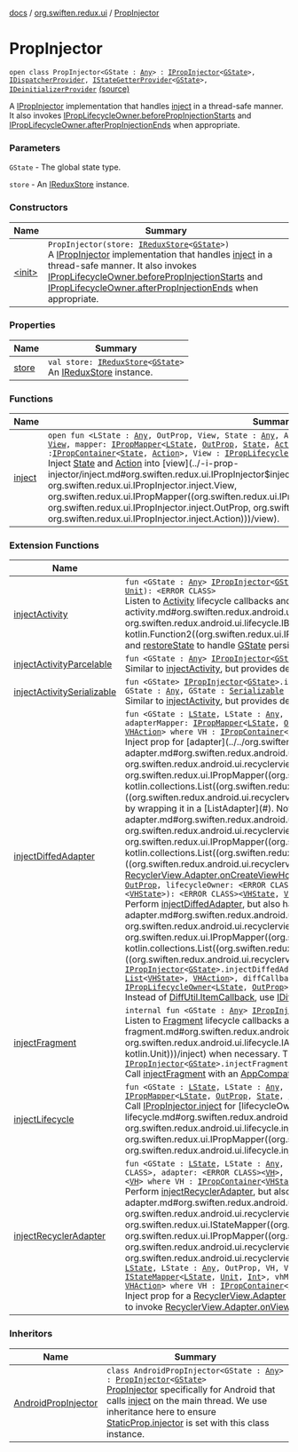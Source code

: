 [docs](../../index.md) / [org.swiften.redux.ui](../index.md) / [PropInjector](./index.md)

# PropInjector

`open class PropInjector<GState : `[`Any`](https://kotlinlang.org/api/latest/jvm/stdlib/kotlin/-any/index.html)`> : `[`IPropInjector`](../-i-prop-injector/index.md)`<`[`GState`](index.md#GState)`>, `[`IDispatcherProvider`](../../org.swiften.redux.core/-i-dispatcher-provider/index.md)`, `[`IStateGetterProvider`](../../org.swiften.redux.core/-i-state-getter-provider/index.md)`<`[`GState`](index.md#GState)`>, `[`IDeinitializerProvider`](../../org.swiften.redux.core/-i-deinitializer-provider/index.md) [(source)](https://github.com/protoman92/KotlinRedux/tree/master/common/common-ui/src/main/kotlin/org/swiften/redux/ui/Injector.kt#L155)

A [IPropInjector](../-i-prop-injector/index.md) implementation that handles [inject](inject.md) in a thread-safe manner. It also invokes
[IPropLifecycleOwner.beforePropInjectionStarts](../-i-prop-lifecycle-owner/before-prop-injection-starts.md) and [IPropLifecycleOwner.afterPropInjectionEnds](../-i-prop-lifecycle-owner/after-prop-injection-ends.md)
when appropriate.

### Parameters

`GState` - The global state type.

`store` - An [IReduxStore](../../org.swiften.redux.core/-i-redux-store.md) instance.

### Constructors

| Name | Summary |
|---|---|
| [&lt;init&gt;](-init-.md) | `PropInjector(store: `[`IReduxStore`](../../org.swiften.redux.core/-i-redux-store.md)`<`[`GState`](index.md#GState)`>)`<br>A [IPropInjector](../-i-prop-injector/index.md) implementation that handles [inject](inject.md) in a thread-safe manner. It also invokes [IPropLifecycleOwner.beforePropInjectionStarts](../-i-prop-lifecycle-owner/before-prop-injection-starts.md) and [IPropLifecycleOwner.afterPropInjectionEnds](../-i-prop-lifecycle-owner/after-prop-injection-ends.md) when appropriate. |

### Properties

| Name | Summary |
|---|---|
| [store](store.md) | `val store: `[`IReduxStore`](../../org.swiften.redux.core/-i-redux-store.md)`<`[`GState`](index.md#GState)`>`<br>An [IReduxStore](../../org.swiften.redux.core/-i-redux-store.md) instance. |

### Functions

| Name | Summary |
|---|---|
| [inject](inject.md) | `open fun <LState : `[`Any`](https://kotlinlang.org/api/latest/jvm/stdlib/kotlin/-any/index.html)`, OutProp, View, State : `[`Any`](https://kotlinlang.org/api/latest/jvm/stdlib/kotlin/-any/index.html)`, Action : `[`Any`](https://kotlinlang.org/api/latest/jvm/stdlib/kotlin/-any/index.html)`> inject(outProp: `[`OutProp`](inject.md#OutProp)`, view: `[`View`](inject.md#View)`, mapper: `[`IPropMapper`](../-i-prop-mapper.md)`<`[`LState`](inject.md#LState)`, `[`OutProp`](inject.md#OutProp)`, `[`State`](inject.md#State)`, `[`Action`](inject.md#Action)`>): `[`IReduxSubscription`](../../org.swiften.redux.core/-i-redux-subscription/index.md)` where View : `[`IPropContainer`](../-i-prop-container/index.md)`<`[`State`](inject.md#State)`, `[`Action`](inject.md#Action)`>, View : `[`IPropLifecycleOwner`](../-i-prop-lifecycle-owner/index.md)`<`[`LState`](inject.md#LState)`, `[`OutProp`](inject.md#OutProp)`>`<br>Inject [State](../-i-prop-injector/inject.md#State) and [Action](../-i-prop-injector/inject.md#Action) into [view](../-i-prop-injector/inject.md#org.swiften.redux.ui.IPropInjector$inject(org.swiften.redux.ui.IPropInjector.inject.OutProp, org.swiften.redux.ui.IPropInjector.inject.View, org.swiften.redux.ui.IPropMapper((org.swiften.redux.ui.IPropInjector.inject.LState, org.swiften.redux.ui.IPropInjector.inject.OutProp, org.swiften.redux.ui.IPropInjector.inject.State, org.swiften.redux.ui.IPropInjector.inject.Action)))/view). |

### Extension Functions

| Name | Summary |
|---|---|
| [injectActivity](../../org.swiften.redux.android.ui.lifecycle/inject-activity.md) | `fun <GState : `[`Any`](https://kotlinlang.org/api/latest/jvm/stdlib/kotlin/-any/index.html)`> `[`IPropInjector`](../-i-prop-injector/index.md)`<`[`GState`](../../org.swiften.redux.android.ui.lifecycle/inject-activity.md#GState)`>.injectActivity(application: <ERROR CLASS>, saver: `[`IBundleStateSaver`](../../org.swiften.redux.android.ui.lifecycle/-i-bundle-state-saver/index.md)`<`[`GState`](../../org.swiften.redux.android.ui.lifecycle/inject-activity.md#GState)`>, inject: `[`IPropInjector`](../-i-prop-injector/index.md)`<`[`GState`](../../org.swiften.redux.android.ui.lifecycle/inject-activity.md#GState)`>.(<ERROR CLASS>) -> `[`Unit`](https://kotlinlang.org/api/latest/jvm/stdlib/kotlin/-unit/index.html)`): <ERROR CLASS>`<br>Listen to [Activity](#) lifecycle callbacks and perform [inject](../../org.swiften.redux.android.ui.lifecycle/inject-activity.md#org.swiften.redux.android.ui.lifecycle$injectActivity(org.swiften.redux.ui.IPropInjector((org.swiften.redux.android.ui.lifecycle.injectActivity.GState)), , org.swiften.redux.android.ui.lifecycle.IBundleStateSaver((org.swiften.redux.android.ui.lifecycle.injectActivity.GState)), kotlin.Function2((org.swiften.redux.ui.IPropInjector((org.swiften.redux.android.ui.lifecycle.injectActivity.GState)), , kotlin.Unit)))/inject) when necessary. We can also declare [saveState](#) and [restoreState](#) to handle [GState](../../org.swiften.redux.android.ui.lifecycle/inject-activity.md#GState) persistence. |
| [injectActivityParcelable](../../org.swiften.redux.android.ui.lifecycle/inject-activity-parcelable.md) | `fun <GState : `[`Any`](https://kotlinlang.org/api/latest/jvm/stdlib/kotlin/-any/index.html)`> `[`IPropInjector`](../-i-prop-injector/index.md)`<`[`GState`](../../org.swiften.redux.android.ui.lifecycle/inject-activity-parcelable.md#GState)`>.injectActivityParcelable(application: <ERROR CLASS>, inject: `[`IPropInjector`](../-i-prop-injector/index.md)`<`[`GState`](../../org.swiften.redux.android.ui.lifecycle/inject-activity-parcelable.md#GState)`>.(<ERROR CLASS>) -> `[`Unit`](https://kotlinlang.org/api/latest/jvm/stdlib/kotlin/-unit/index.html)`): <ERROR CLASS>`<br>Similar to [injectActivity](../../org.swiften.redux.android.ui.lifecycle/inject-activity.md), but provides default persistence for when [GState](../../org.swiften.redux.android.ui.lifecycle/inject-activity-parcelable.md#GState) is [Parcelable](#). |
| [injectActivitySerializable](../../org.swiften.redux.android.ui.lifecycle/inject-activity-serializable.md) | `fun <GState> `[`IPropInjector`](../-i-prop-injector/index.md)`<`[`GState`](../../org.swiften.redux.android.ui.lifecycle/inject-activity-serializable.md#GState)`>.injectActivitySerializable(application: <ERROR CLASS>, inject: `[`IPropInjector`](../-i-prop-injector/index.md)`<`[`GState`](../../org.swiften.redux.android.ui.lifecycle/inject-activity-serializable.md#GState)`>.(<ERROR CLASS>) -> `[`Unit`](https://kotlinlang.org/api/latest/jvm/stdlib/kotlin/-unit/index.html)`): <ERROR CLASS> where GState : `[`Any`](https://kotlinlang.org/api/latest/jvm/stdlib/kotlin/-any/index.html)`, GState : `[`Serializable`](http://docs.oracle.com/javase/6/docs/api/java/io/Serializable.html)<br>Similar to [injectActivity](../../org.swiften.redux.android.ui.lifecycle/inject-activity.md), but provides default persistence for when [GState](../../org.swiften.redux.android.ui.lifecycle/inject-activity-serializable.md#GState) is [Serializable](http://docs.oracle.com/javase/6/docs/api/java/io/Serializable.html). |
| [injectDiffedAdapter](../../org.swiften.redux.android.ui.recyclerview/inject-diffed-adapter.md) | `fun <GState : `[`LState`](../../org.swiften.redux.android.ui.recyclerview/inject-diffed-adapter.md#LState)`, LState : `[`Any`](https://kotlinlang.org/api/latest/jvm/stdlib/kotlin/-any/index.html)`, OutProp, VH, VHState : `[`Any`](https://kotlinlang.org/api/latest/jvm/stdlib/kotlin/-any/index.html)`, VHAction : `[`Any`](https://kotlinlang.org/api/latest/jvm/stdlib/kotlin/-any/index.html)`> `[`IPropInjector`](../-i-prop-injector/index.md)`<`[`GState`](../../org.swiften.redux.android.ui.recyclerview/inject-diffed-adapter.md#GState)`>.injectDiffedAdapter(outProp: `[`OutProp`](../../org.swiften.redux.android.ui.recyclerview/inject-diffed-adapter.md#OutProp)`, adapter: <ERROR CLASS><`[`VH`](../../org.swiften.redux.android.ui.recyclerview/inject-diffed-adapter.md#VH)`>, adapterMapper: `[`IPropMapper`](../-i-prop-mapper.md)`<`[`LState`](../../org.swiften.redux.android.ui.recyclerview/inject-diffed-adapter.md#LState)`, `[`OutProp`](../../org.swiften.redux.android.ui.recyclerview/inject-diffed-adapter.md#OutProp)`, `[`List`](https://kotlinlang.org/api/latest/jvm/stdlib/kotlin.collections/-list/index.html)`<`[`VHState`](../../org.swiften.redux.android.ui.recyclerview/inject-diffed-adapter.md#VHState)`>, `[`VHAction`](../../org.swiften.redux.android.ui.recyclerview/inject-diffed-adapter.md#VHAction)`>, diffCallback: <ERROR CLASS><`[`VHState`](../../org.swiften.redux.android.ui.recyclerview/inject-diffed-adapter.md#VHState)`>): `[`ReduxListAdapter`](../../org.swiften.redux.android.ui.recyclerview/-redux-list-adapter/index.md)`<`[`GState`](../../org.swiften.redux.android.ui.recyclerview/inject-diffed-adapter.md#GState)`, `[`LState`](../../org.swiften.redux.android.ui.recyclerview/inject-diffed-adapter.md#LState)`, `[`OutProp`](../../org.swiften.redux.android.ui.recyclerview/inject-diffed-adapter.md#OutProp)`, `[`VH`](../../org.swiften.redux.android.ui.recyclerview/inject-diffed-adapter.md#VH)`, `[`VHState`](../../org.swiften.redux.android.ui.recyclerview/inject-diffed-adapter.md#VHState)`, `[`VHAction`](../../org.swiften.redux.android.ui.recyclerview/inject-diffed-adapter.md#VHAction)`> where VH : `[`IPropContainer`](../-i-prop-container/index.md)`<`[`VHState`](../../org.swiften.redux.android.ui.recyclerview/inject-diffed-adapter.md#VHState)`, `[`VHAction`](../../org.swiften.redux.android.ui.recyclerview/inject-diffed-adapter.md#VHAction)`>, VH : `[`IPropLifecycleOwner`](../-i-prop-lifecycle-owner/index.md)`<`[`LState`](../../org.swiften.redux.android.ui.recyclerview/inject-diffed-adapter.md#LState)`, `[`OutProp`](../../org.swiften.redux.android.ui.recyclerview/inject-diffed-adapter.md#OutProp)`>`<br>Inject prop for [adapter](../../org.swiften.redux.android.ui.recyclerview/inject-diffed-adapter.md#org.swiften.redux.android.ui.recyclerview$injectDiffedAdapter(org.swiften.redux.ui.IPropInjector((org.swiften.redux.android.ui.recyclerview.injectDiffedAdapter.GState)), org.swiften.redux.android.ui.recyclerview.injectDiffedAdapter.OutProp, ((org.swiften.redux.android.ui.recyclerview.injectDiffedAdapter.VH)), org.swiften.redux.ui.IPropMapper((org.swiften.redux.android.ui.recyclerview.injectDiffedAdapter.LState, org.swiften.redux.android.ui.recyclerview.injectDiffedAdapter.OutProp, kotlin.collections.List((org.swiften.redux.android.ui.recyclerview.injectDiffedAdapter.VHState)), org.swiften.redux.android.ui.recyclerview.injectDiffedAdapter.VHAction)), ((org.swiften.redux.android.ui.recyclerview.injectDiffedAdapter.VHState)))/adapter) with a compatible [VH](../../org.swiften.redux.android.ui.recyclerview/inject-diffed-adapter.md#VH) by wrapping it in a [ListAdapter](#). Note that [adapter](../../org.swiften.redux.android.ui.recyclerview/inject-diffed-adapter.md#org.swiften.redux.android.ui.recyclerview$injectDiffedAdapter(org.swiften.redux.ui.IPropInjector((org.swiften.redux.android.ui.recyclerview.injectDiffedAdapter.GState)), org.swiften.redux.android.ui.recyclerview.injectDiffedAdapter.OutProp, ((org.swiften.redux.android.ui.recyclerview.injectDiffedAdapter.VH)), org.swiften.redux.ui.IPropMapper((org.swiften.redux.android.ui.recyclerview.injectDiffedAdapter.LState, org.swiften.redux.android.ui.recyclerview.injectDiffedAdapter.OutProp, kotlin.collections.List((org.swiften.redux.android.ui.recyclerview.injectDiffedAdapter.VHState)), org.swiften.redux.android.ui.recyclerview.injectDiffedAdapter.VHAction)), ((org.swiften.redux.android.ui.recyclerview.injectDiffedAdapter.VHState)))/adapter) does not have to be a [ListAdapter](#) - it can be any [RecyclerView.Adapter](#) as long as it implements [RecyclerView.Adapter.onCreateViewHolder](#).`fun <GState : `[`LState`](../../org.swiften.redux.android.ui.recyclerview/inject-diffed-adapter.md#LState)`, LState : `[`Any`](https://kotlinlang.org/api/latest/jvm/stdlib/kotlin/-any/index.html)`, OutProp, VH, VHState : `[`Any`](https://kotlinlang.org/api/latest/jvm/stdlib/kotlin/-any/index.html)`, VHAction : `[`Any`](https://kotlinlang.org/api/latest/jvm/stdlib/kotlin/-any/index.html)`> `[`IPropInjector`](../-i-prop-injector/index.md)`<`[`GState`](../../org.swiften.redux.android.ui.recyclerview/inject-diffed-adapter.md#GState)`>.injectDiffedAdapter(outProp: `[`OutProp`](../../org.swiften.redux.android.ui.recyclerview/inject-diffed-adapter.md#OutProp)`, lifecycleOwner: <ERROR CLASS>, adapter: <ERROR CLASS><`[`VH`](../../org.swiften.redux.android.ui.recyclerview/inject-diffed-adapter.md#VH)`>, adapterMapper: `[`IPropMapper`](../-i-prop-mapper.md)`<`[`LState`](../../org.swiften.redux.android.ui.recyclerview/inject-diffed-adapter.md#LState)`, `[`OutProp`](../../org.swiften.redux.android.ui.recyclerview/inject-diffed-adapter.md#OutProp)`, `[`List`](https://kotlinlang.org/api/latest/jvm/stdlib/kotlin.collections/-list/index.html)`<`[`VHState`](../../org.swiften.redux.android.ui.recyclerview/inject-diffed-adapter.md#VHState)`>, `[`VHAction`](../../org.swiften.redux.android.ui.recyclerview/inject-diffed-adapter.md#VHAction)`>, diffCallback: <ERROR CLASS><`[`VHState`](../../org.swiften.redux.android.ui.recyclerview/inject-diffed-adapter.md#VHState)`>): <ERROR CLASS><`[`VHState`](../../org.swiften.redux.android.ui.recyclerview/inject-diffed-adapter.md#VHState)`, `[`VH`](../../org.swiften.redux.android.ui.recyclerview/inject-diffed-adapter.md#VH)`> where VH : `[`IPropContainer`](../-i-prop-container/index.md)`<`[`VHState`](../../org.swiften.redux.android.ui.recyclerview/inject-diffed-adapter.md#VHState)`, `[`VHAction`](../../org.swiften.redux.android.ui.recyclerview/inject-diffed-adapter.md#VHAction)`>, VH : `[`IPropLifecycleOwner`](../-i-prop-lifecycle-owner/index.md)`<`[`LState`](../../org.swiften.redux.android.ui.recyclerview/inject-diffed-adapter.md#LState)`, `[`OutProp`](../../org.swiften.redux.android.ui.recyclerview/inject-diffed-adapter.md#OutProp)`>`<br>Perform [injectDiffedAdapter](../../org.swiften.redux.android.ui.recyclerview/inject-diffed-adapter.md), but also handle lifecycle with [lifecycleOwner](../../org.swiften.redux.android.ui.recyclerview/inject-diffed-adapter.md#org.swiften.redux.android.ui.recyclerview$injectDiffedAdapter(org.swiften.redux.ui.IPropInjector((org.swiften.redux.android.ui.recyclerview.injectDiffedAdapter.GState)), org.swiften.redux.android.ui.recyclerview.injectDiffedAdapter.OutProp, , ((org.swiften.redux.android.ui.recyclerview.injectDiffedAdapter.VH)), org.swiften.redux.ui.IPropMapper((org.swiften.redux.android.ui.recyclerview.injectDiffedAdapter.LState, org.swiften.redux.android.ui.recyclerview.injectDiffedAdapter.OutProp, kotlin.collections.List((org.swiften.redux.android.ui.recyclerview.injectDiffedAdapter.VHState)), org.swiften.redux.android.ui.recyclerview.injectDiffedAdapter.VHAction)), ((org.swiften.redux.android.ui.recyclerview.injectDiffedAdapter.VHState)))/lifecycleOwner).`fun <GState : `[`LState`](../../org.swiften.redux.android.ui.recyclerview/inject-diffed-adapter.md#LState)`, LState : `[`Any`](https://kotlinlang.org/api/latest/jvm/stdlib/kotlin/-any/index.html)`, OutProp, VH, VHState : `[`Any`](https://kotlinlang.org/api/latest/jvm/stdlib/kotlin/-any/index.html)`, VHAction : `[`Any`](https://kotlinlang.org/api/latest/jvm/stdlib/kotlin/-any/index.html)`> `[`IPropInjector`](../-i-prop-injector/index.md)`<`[`GState`](../../org.swiften.redux.android.ui.recyclerview/inject-diffed-adapter.md#GState)`>.injectDiffedAdapter(outProp: `[`OutProp`](../../org.swiften.redux.android.ui.recyclerview/inject-diffed-adapter.md#OutProp)`, lifecycleOwner: <ERROR CLASS>, adapter: <ERROR CLASS><`[`VH`](../../org.swiften.redux.android.ui.recyclerview/inject-diffed-adapter.md#VH)`>, adapterMapper: `[`IPropMapper`](../-i-prop-mapper.md)`<`[`LState`](../../org.swiften.redux.android.ui.recyclerview/inject-diffed-adapter.md#LState)`, `[`OutProp`](../../org.swiften.redux.android.ui.recyclerview/inject-diffed-adapter.md#OutProp)`, `[`List`](https://kotlinlang.org/api/latest/jvm/stdlib/kotlin.collections/-list/index.html)`<`[`VHState`](../../org.swiften.redux.android.ui.recyclerview/inject-diffed-adapter.md#VHState)`>, `[`VHAction`](../../org.swiften.redux.android.ui.recyclerview/inject-diffed-adapter.md#VHAction)`>, diffCallback: `[`IDiffItemCallback`](../../org.swiften.redux.android.ui.recyclerview/-i-diff-item-callback/index.md)`<`[`VHState`](../../org.swiften.redux.android.ui.recyclerview/inject-diffed-adapter.md#VHState)`>): <ERROR CLASS><`[`VHState`](../../org.swiften.redux.android.ui.recyclerview/inject-diffed-adapter.md#VHState)`, `[`VH`](../../org.swiften.redux.android.ui.recyclerview/inject-diffed-adapter.md#VH)`> where VH : `[`IPropContainer`](../-i-prop-container/index.md)`<`[`VHState`](../../org.swiften.redux.android.ui.recyclerview/inject-diffed-adapter.md#VHState)`, `[`VHAction`](../../org.swiften.redux.android.ui.recyclerview/inject-diffed-adapter.md#VHAction)`>, VH : `[`IPropLifecycleOwner`](../-i-prop-lifecycle-owner/index.md)`<`[`LState`](../../org.swiften.redux.android.ui.recyclerview/inject-diffed-adapter.md#LState)`, `[`OutProp`](../../org.swiften.redux.android.ui.recyclerview/inject-diffed-adapter.md#OutProp)`>`<br>Instead of [DiffUtil.ItemCallback](#), use [IDiffItemCallback](../../org.swiften.redux.android.ui.recyclerview/-i-diff-item-callback/index.md) to avoid abstract class. |
| [injectFragment](../../org.swiften.redux.android.ui.lifecycle/inject-fragment.md) | `internal fun <GState : `[`Any`](https://kotlinlang.org/api/latest/jvm/stdlib/kotlin/-any/index.html)`> `[`IPropInjector`](../-i-prop-injector/index.md)`<`[`GState`](../../org.swiften.redux.android.ui.lifecycle/inject-fragment.md#GState)`>.injectFragment(activity: `[`IAppCompatActivity`](../../org.swiften.redux.android.ui.lifecycle/-i-app-compat-activity/index.md)`, inject: `[`IPropInjector`](../-i-prop-injector/index.md)`<`[`GState`](../../org.swiften.redux.android.ui.lifecycle/inject-fragment.md#GState)`>.(<ERROR CLASS>) -> `[`Unit`](https://kotlinlang.org/api/latest/jvm/stdlib/kotlin/-unit/index.html)`): `[`Unit`](https://kotlinlang.org/api/latest/jvm/stdlib/kotlin/-unit/index.html)<br>Listen to [Fragment](#) lifecycle callbacks and perform [inject](../../org.swiften.redux.android.ui.lifecycle/inject-fragment.md#org.swiften.redux.android.ui.lifecycle$injectFragment(org.swiften.redux.ui.IPropInjector((org.swiften.redux.android.ui.lifecycle.injectFragment.GState)), org.swiften.redux.android.ui.lifecycle.IAppCompatActivity, kotlin.Function2((org.swiften.redux.ui.IPropInjector((org.swiften.redux.android.ui.lifecycle.injectFragment.GState)), , kotlin.Unit)))/inject) when necessary. This injection session automatically disposes of itself when [ReduxLifecycleObserver.onDestroy](../../org.swiften.redux.android.ui.lifecycle/-redux-lifecycle-observer/on-destroy.md) is called.`internal fun <GState : `[`Any`](https://kotlinlang.org/api/latest/jvm/stdlib/kotlin/-any/index.html)`> `[`IPropInjector`](../-i-prop-injector/index.md)`<`[`GState`](../../org.swiften.redux.android.ui.lifecycle/inject-fragment.md#GState)`>.injectFragment(activity: <ERROR CLASS>, inject: `[`IPropInjector`](../-i-prop-injector/index.md)`<`[`GState`](../../org.swiften.redux.android.ui.lifecycle/inject-fragment.md#GState)`>.(<ERROR CLASS>) -> `[`Unit`](https://kotlinlang.org/api/latest/jvm/stdlib/kotlin/-unit/index.html)`): `[`Unit`](https://kotlinlang.org/api/latest/jvm/stdlib/kotlin/-unit/index.html)<br>Call [injectFragment](../../org.swiften.redux.android.ui.lifecycle/inject-fragment.md) with an [AppCompatActivity](#). |
| [injectLifecycle](../../org.swiften.redux.android.ui.lifecycle/inject-lifecycle.md) | `fun <GState : `[`LState`](../../org.swiften.redux.android.ui.lifecycle/inject-lifecycle.md#LState)`, LState : `[`Any`](https://kotlinlang.org/api/latest/jvm/stdlib/kotlin/-any/index.html)`, Owner, OutProp, State : `[`Any`](https://kotlinlang.org/api/latest/jvm/stdlib/kotlin/-any/index.html)`, Action : `[`Any`](https://kotlinlang.org/api/latest/jvm/stdlib/kotlin/-any/index.html)`> `[`IPropInjector`](../-i-prop-injector/index.md)`<`[`GState`](../../org.swiften.redux.android.ui.lifecycle/inject-lifecycle.md#GState)`>.injectLifecycle(outProp: `[`OutProp`](../../org.swiften.redux.android.ui.lifecycle/inject-lifecycle.md#OutProp)`, lifecycleOwner: `[`Owner`](../../org.swiften.redux.android.ui.lifecycle/inject-lifecycle.md#Owner)`, mapper: `[`IPropMapper`](../-i-prop-mapper.md)`<`[`LState`](../../org.swiften.redux.android.ui.lifecycle/inject-lifecycle.md#LState)`, `[`OutProp`](../../org.swiften.redux.android.ui.lifecycle/inject-lifecycle.md#OutProp)`, `[`State`](../../org.swiften.redux.android.ui.lifecycle/inject-lifecycle.md#State)`, `[`Action`](../../org.swiften.redux.android.ui.lifecycle/inject-lifecycle.md#Action)`>): `[`Owner`](../../org.swiften.redux.android.ui.lifecycle/inject-lifecycle.md#Owner)` where Owner : `[`IPropContainer`](../-i-prop-container/index.md)`<`[`State`](../../org.swiften.redux.android.ui.lifecycle/inject-lifecycle.md#State)`, `[`Action`](../../org.swiften.redux.android.ui.lifecycle/inject-lifecycle.md#Action)`>, Owner : `[`IPropLifecycleOwner`](../-i-prop-lifecycle-owner/index.md)`<`[`LState`](../../org.swiften.redux.android.ui.lifecycle/inject-lifecycle.md#LState)`, `[`OutProp`](../../org.swiften.redux.android.ui.lifecycle/inject-lifecycle.md#OutProp)`>`<br>Call [IPropInjector.inject](../-i-prop-injector/inject.md) for [lifecycleOwner](../../org.swiften.redux.android.ui.lifecycle/inject-lifecycle.md#org.swiften.redux.android.ui.lifecycle$injectLifecycle(org.swiften.redux.ui.IPropInjector((org.swiften.redux.android.ui.lifecycle.injectLifecycle.GState)), org.swiften.redux.android.ui.lifecycle.injectLifecycle.OutProp, org.swiften.redux.android.ui.lifecycle.injectLifecycle.Owner, org.swiften.redux.ui.IPropMapper((org.swiften.redux.android.ui.lifecycle.injectLifecycle.LState, org.swiften.redux.android.ui.lifecycle.injectLifecycle.OutProp, org.swiften.redux.android.ui.lifecycle.injectLifecycle.State, org.swiften.redux.android.ui.lifecycle.injectLifecycle.Action)))/lifecycleOwner). |
| [injectRecyclerAdapter](../../org.swiften.redux.android.ui.recyclerview/inject-recycler-adapter.md) | `fun <GState : `[`LState`](../../org.swiften.redux.android.ui.recyclerview/inject-recycler-adapter.md#LState)`, LState : `[`Any`](https://kotlinlang.org/api/latest/jvm/stdlib/kotlin/-any/index.html)`, OutProp, VH, VHState : `[`Any`](https://kotlinlang.org/api/latest/jvm/stdlib/kotlin/-any/index.html)`, VHAction : `[`Any`](https://kotlinlang.org/api/latest/jvm/stdlib/kotlin/-any/index.html)`> `[`IPropInjector`](../-i-prop-injector/index.md)`<`[`GState`](../../org.swiften.redux.android.ui.recyclerview/inject-recycler-adapter.md#GState)`>.injectRecyclerAdapter(outProp: `[`OutProp`](../../org.swiften.redux.android.ui.recyclerview/inject-recycler-adapter.md#OutProp)`, lifecycleOwner: <ERROR CLASS>, adapter: <ERROR CLASS><`[`VH`](../../org.swiften.redux.android.ui.recyclerview/inject-recycler-adapter.md#VH)`>, adapterMapper: `[`IStateMapper`](../-i-state-mapper/index.md)`<`[`LState`](../../org.swiften.redux.android.ui.recyclerview/inject-recycler-adapter.md#LState)`, `[`Unit`](https://kotlinlang.org/api/latest/jvm/stdlib/kotlin/-unit/index.html)`, `[`Int`](https://kotlinlang.org/api/latest/jvm/stdlib/kotlin/-int/index.html)`>, vhMapper: `[`IPropMapper`](../-i-prop-mapper.md)`<`[`LState`](../../org.swiften.redux.android.ui.recyclerview/inject-recycler-adapter.md#LState)`, `[`PositionProp`](../../org.swiften.redux.android.ui.recyclerview/-position-prop/index.md)`<`[`OutProp`](../../org.swiften.redux.android.ui.recyclerview/inject-recycler-adapter.md#OutProp)`>, `[`VHState`](../../org.swiften.redux.android.ui.recyclerview/inject-recycler-adapter.md#VHState)`, `[`VHAction`](../../org.swiften.redux.android.ui.recyclerview/inject-recycler-adapter.md#VHAction)`>): <ERROR CLASS><`[`VH`](../../org.swiften.redux.android.ui.recyclerview/inject-recycler-adapter.md#VH)`> where VH : `[`IPropContainer`](../-i-prop-container/index.md)`<`[`VHState`](../../org.swiften.redux.android.ui.recyclerview/inject-recycler-adapter.md#VHState)`, `[`VHAction`](../../org.swiften.redux.android.ui.recyclerview/inject-recycler-adapter.md#VHAction)`>, VH : `[`IPropLifecycleOwner`](../-i-prop-lifecycle-owner/index.md)`<`[`LState`](../../org.swiften.redux.android.ui.recyclerview/inject-recycler-adapter.md#LState)`, `[`PositionProp`](../../org.swiften.redux.android.ui.recyclerview/-position-prop/index.md)`<`[`OutProp`](../../org.swiften.redux.android.ui.recyclerview/inject-recycler-adapter.md#OutProp)`>>`<br>Perform [injectRecyclerAdapter](../../org.swiften.redux.android.ui.recyclerview/inject-recycler-adapter.md), but also handle lifecycle with [lifecycleOwner](../../org.swiften.redux.android.ui.recyclerview/inject-recycler-adapter.md#org.swiften.redux.android.ui.recyclerview$injectRecyclerAdapter(org.swiften.redux.ui.IPropInjector((org.swiften.redux.android.ui.recyclerview.injectRecyclerAdapter.GState)), org.swiften.redux.android.ui.recyclerview.injectRecyclerAdapter.OutProp, , ((org.swiften.redux.android.ui.recyclerview.injectRecyclerAdapter.VH)), org.swiften.redux.ui.IStateMapper((org.swiften.redux.android.ui.recyclerview.injectRecyclerAdapter.LState, kotlin.Unit, kotlin.Int)), org.swiften.redux.ui.IPropMapper((org.swiften.redux.android.ui.recyclerview.injectRecyclerAdapter.LState, org.swiften.redux.android.ui.recyclerview.PositionProp((org.swiften.redux.android.ui.recyclerview.injectRecyclerAdapter.OutProp)), org.swiften.redux.android.ui.recyclerview.injectRecyclerAdapter.VHState, org.swiften.redux.android.ui.recyclerview.injectRecyclerAdapter.VHAction)))/lifecycleOwner).`fun <GState : `[`LState`](../../org.swiften.redux.android.ui.recyclerview/inject-recycler-adapter.md#LState)`, LState : `[`Any`](https://kotlinlang.org/api/latest/jvm/stdlib/kotlin/-any/index.html)`, OutProp, VH, VHState : `[`Any`](https://kotlinlang.org/api/latest/jvm/stdlib/kotlin/-any/index.html)`, VHAction : `[`Any`](https://kotlinlang.org/api/latest/jvm/stdlib/kotlin/-any/index.html)`> `[`IPropInjector`](../-i-prop-injector/index.md)`<`[`GState`](../../org.swiften.redux.android.ui.recyclerview/inject-recycler-adapter.md#GState)`>.injectRecyclerAdapter(outProp: `[`OutProp`](../../org.swiften.redux.android.ui.recyclerview/inject-recycler-adapter.md#OutProp)`, adapter: <ERROR CLASS><`[`VH`](../../org.swiften.redux.android.ui.recyclerview/inject-recycler-adapter.md#VH)`>, adapterMapper: `[`IStateMapper`](../-i-state-mapper/index.md)`<`[`LState`](../../org.swiften.redux.android.ui.recyclerview/inject-recycler-adapter.md#LState)`, `[`Unit`](https://kotlinlang.org/api/latest/jvm/stdlib/kotlin/-unit/index.html)`, `[`Int`](https://kotlinlang.org/api/latest/jvm/stdlib/kotlin/-int/index.html)`>, vhMapper: `[`IPropMapper`](../-i-prop-mapper.md)`<`[`LState`](../../org.swiften.redux.android.ui.recyclerview/inject-recycler-adapter.md#LState)`, `[`PositionProp`](../../org.swiften.redux.android.ui.recyclerview/-position-prop/index.md)`<`[`OutProp`](../../org.swiften.redux.android.ui.recyclerview/inject-recycler-adapter.md#OutProp)`>, `[`VHState`](../../org.swiften.redux.android.ui.recyclerview/inject-recycler-adapter.md#VHState)`, `[`VHAction`](../../org.swiften.redux.android.ui.recyclerview/inject-recycler-adapter.md#VHAction)`>): `[`DelegateRecyclerAdapter`](../../org.swiften.redux.android.ui.recyclerview/-delegate-recycler-adapter/index.md)`<`[`GState`](../../org.swiften.redux.android.ui.recyclerview/inject-recycler-adapter.md#GState)`, `[`LState`](../../org.swiften.redux.android.ui.recyclerview/inject-recycler-adapter.md#LState)`, `[`OutProp`](../../org.swiften.redux.android.ui.recyclerview/inject-recycler-adapter.md#OutProp)`, `[`VH`](../../org.swiften.redux.android.ui.recyclerview/inject-recycler-adapter.md#VH)`, `[`VHState`](../../org.swiften.redux.android.ui.recyclerview/inject-recycler-adapter.md#VHState)`, `[`VHAction`](../../org.swiften.redux.android.ui.recyclerview/inject-recycler-adapter.md#VHAction)`> where VH : `[`IPropContainer`](../-i-prop-container/index.md)`<`[`VHState`](../../org.swiften.redux.android.ui.recyclerview/inject-recycler-adapter.md#VHState)`, `[`VHAction`](../../org.swiften.redux.android.ui.recyclerview/inject-recycler-adapter.md#VHAction)`>, VH : `[`IPropLifecycleOwner`](../-i-prop-lifecycle-owner/index.md)`<`[`LState`](../../org.swiften.redux.android.ui.recyclerview/inject-recycler-adapter.md#LState)`, `[`PositionProp`](../../org.swiften.redux.android.ui.recyclerview/-position-prop/index.md)`<`[`OutProp`](../../org.swiften.redux.android.ui.recyclerview/inject-recycler-adapter.md#OutProp)`>>`<br>Inject prop for a [RecyclerView.Adapter](#) with a compatible [VH](../../org.swiften.redux.android.ui.recyclerview/inject-recycler-adapter.md#VH). Note that this does not support lifecycle handling, so we will need to manually set null via [RecyclerView.setAdapter](#) in order to invoke [RecyclerView.Adapter.onViewRecycled](#), e.g. on orientation change. |

### Inheritors

| Name | Summary |
|---|---|
| [AndroidPropInjector](../../org.swiften.redux.android.ui/-android-prop-injector/index.md) | `class AndroidPropInjector<GState : `[`Any`](https://kotlinlang.org/api/latest/jvm/stdlib/kotlin/-any/index.html)`> : `[`PropInjector`](./index.md)`<`[`GState`](../../org.swiften.redux.android.ui/-android-prop-injector/index.md#GState)`>`<br>[PropInjector](./index.md) specifically for Android that calls [inject](../../org.swiften.redux.android.ui/-android-prop-injector/inject.md) on the main thread. We use inheritance here to ensure [StaticProp.injector](../-static-prop/injector.md) is set with this class instance. |
